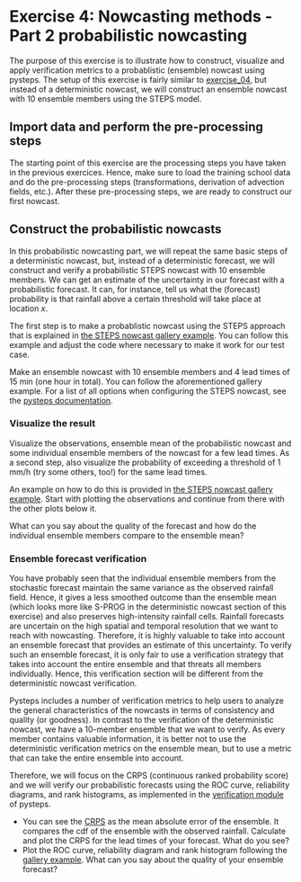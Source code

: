 # Exercise 4: Nowcasting methods - Part 2 probabilistic nowcasting

The purpose of this exercise is to illustrate how to construct, visualize and apply verification metrics to a probablistic (ensemble) nowcast using pysteps. The setup of this exercise is fairly similar to [exercise_04](./exercise_04_deterministic_nowcasting.md), but instead of a deterministic nowcast, we will construct an ensemble nowcast with 10 ensemble members using the STEPS model.

## Import data and perform the pre-processing steps
The starting point of this exercise are the processing steps you have taken in the previous exercices. Hence, make sure to load the training school data and do the pre-processing steps (transformations, derivation of advection fields, etc.). After these pre-processing steps, we are ready to construct our first nowcast.

## Construct the probabilistic nowcasts
In this probabilistic nowcasting part, we will repeat the same basic steps of a deterministic nowcast, but, instead of a deterministic forecast, we will construct and verify a probabilistic STEPS nowcast with 10 ensemble members. We can get an estimate of the uncertainty in our forecast with a probabilistic forecast. It can, for instance, tell us what the (forecast) probability is that rainfall above a certain threshold will take place at location *x*.

The first step is to make a probablistic nowcast using the STEPS approach that is explained in [the STEPS nowcast gallery example](https://pysteps.readthedocs.io/en/latest/auto_examples/plot_steps_nowcast.html#stochastic-nowcast-with-steps). You can follow this example and adjust the code where necessary to make it work for our test case.

Make an ensemble nowcast with 10 ensemble members and 4 lead times of 15 min (one hour in total). You can follow the aforementioned gallery example. For a list of all options when configuring the STEPS nowcast, see the [pysteps documentation](https://pysteps.readthedocs.io/en/latest/pysteps_reference/nowcasts.html#pysteps-nowcasts-steps).

### Visualize the result
Visualize the observations, ensemble mean of the probabilistic nowcast and some individual ensemble members of the nowcast for a few lead times. As a second step, also visualize the probability of exceeding a threshold of 1 mm/h (try some others, too!) for the same lead times.

An example on how to do this is provided in [the STEPS nowcast gallery example](https://pysteps.readthedocs.io/en/latest/auto_examples/plot_steps_nowcast.html#stochastic-nowcast-with-steps). Start with plotting the observations and continue from there with the other plots below it.

What can you say about the quality of the forecast and how do the individual ensemble members compare to the ensemble mean?

### Ensemble forecast verification
You have probably seen that the individual ensemble members from the stochastic forecast maintain the same variance as the observed rainfall field. Hence, it gives a less smoothed outcome than the ensemble mean (which looks more like S-PROG in the deterministic nowcast section of this exercise) and also preserves high-intensity rainfall cells. Rainfall forecasts are uncertain on the high spatial and temporal resolution that we want to reach with nowcasting. Therefore, it is highly valuable to take into account an ensemble forecast that provides an estimate of this uncertainty. To verify such an ensemble forecast, it is only fair to use a verification strategy that takes into account the entire ensemble and that threats all members individually. Hence, this verification section will be different from the deterministic nowcast verification.

Pysteps includes a number of verification metrics to help users to analyze the general characteristics of the nowcasts in terms of consistency and quality (or goodness). In contrast to the verification of the deterministic nowcast, we have a 10-member ensemble that we want to verify. As every member contains valuable information, it is better not to use the deterministic verification metrics on the ensemble mean, but to use a metric that can take the entire ensemble into account.

Therefore, we will focus on the CRPS (continuous ranked probability score) and we will verify our probabilistic forecasts using the ROC curve, reliability diagrams, and rank histograms, as implemented in the [verification module](https://pysteps.readthedocs.io/en/latest/pysteps_reference/verification.html) of pysteps.

- You can see the [CRPS](https://pysteps.readthedocs.io/en/latest/generated/pysteps.verification.probscores.CRPS.html#pysteps.verification.probscores.CRPS) as the mean absolute error of the ensemble. It compares the cdf of the ensemble with the observed rainfall. Calculate and plot the CRPS for the lead times of your forecast. What do you see?
- Plot the ROC curve, reliability diagram and rank histogram following the [gallery example](https://pysteps.readthedocs.io/en/latest/auto_examples/plot_ensemble_verification.html#sphx-glr-auto-examples-plot-ensemble-verification-py). What can you say about the quality of your ensemble forecast?
